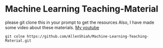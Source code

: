 # Machine Learning Teaching-Material

please git clone this in your prompt to get the resources
Also, I have made some video about these materials. 
[My youtube](https://www.youtube.com/playlist?list=PL1ciSd7jOrz1zvKMiO_l1Qo3WsQpibCVV)
```
git colne https://github.com/AllenShiah/Machine-Learning-Teaching-Material.git
```
